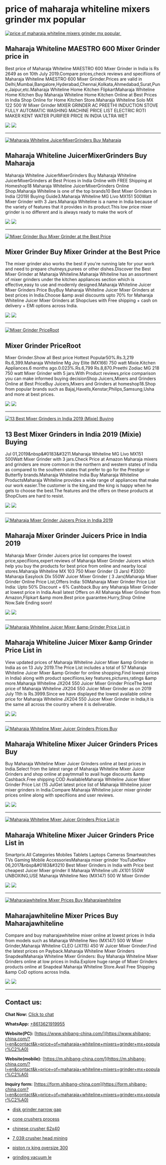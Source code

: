 # price of maharaja whiteline mixers grinder mx popular 

<a href="https://swt.shibang-china.com/?l=en&img&k=price+of+maharaja+whiteline+mixers+grinder+mx+popular%C2%A0" target="_blank">![price of maharaja whiteline mixers grinder mx popular ](http://static.shibang-china.com/all-800x300/863.jpg)</a>

## Maharaja Whiteline MAESTRO 600 Mixer Grinder price in
Best price of Maharaja Whiteline MAESTRO 600 Mixer Grinder in India is Rs 2649 as on 10th July 2019.Compare prices,check reviews and specifiions of Maharaja Whiteline MAESTRO 600 Mixer Grinder.Prices are valid in Delhi,Mumbai,Bangalore,Hyderabad,Chennai,Kolkata,Ahmedabad,Surat,Pune,Jaipur,etc.Maharaja Whiteline Home Kitchen FlipkartMaharaja Whiteline Home Kitchen Buy Maharaja Whiteline Home Kitchen Online at Best Prices in India Shop Online for Home Kitchen Store.Maharaja Whiteline Solo MX 122 500 W Mixer Grinder MIXER GRINDER AC PREETHI INDUCTION STOVE FULLY AUTOMATIC WASHING MACHINE PRICE LIST ELECTRIC ROTI MAKER KENT WATER PURIFIER PRICE IN INDIA ULTRA WET


<a href="https://whatsapp.shibangsoft.com/WhatsApp.php" target="_blank" title="WhatsApp">![](http://static.shibang-china.com/icon/whatsapp.png)</a> <a href="https://swt.shibang-china.com/?l=en&icon&k=price+of+maharaja+whiteline+mixers+grinder+mx+popular%C2%A0" target="_blank">![](http://static.shibang-china.com/icon/chat-en.png)</a>

---

<a href="https://swt.shibang-china.com/?l=en&img&k=price+of+maharaja+whiteline+mixers+grinder+mx+popular%C2%A0" target="_blank">![Maharaja Whiteline JuicerMixerGrinders Buy Maharaja](http://static.shibang-china.com/all-800x300/315.jpg)</a>

## Maharaja Whiteline JuicerMixerGrinders Buy Maharaja
Maharaja Whiteline JuicerMixerGrinders Buy Maharaja Whiteline JuicerMixerGrinders at Best Prices in India Online with FREE Shipping at Homeshop18 Maharaja Whiteline JuicerMixerGrinders Online Shop.Maharaja Whiteline is one of the top brands10 Best Mixer Grinders in India (2019) Buying Guide3.Maharaja Whiteline MG Livo MX151 500Watt Mixer Grinder with 3 Jars.Maharaja Whiteline is a name in India because of the variety of features that it provides in its product.This low price mixer grinder is no different and is always ready to make the work of


<a href="https://whatsapp.shibangsoft.com/WhatsApp.php" target="_blank" title="WhatsApp">![](http://static.shibang-china.com/icon/whatsapp.png)</a> <a href="https://swt.shibang-china.com/?l=en&icon&k=price+of+maharaja+whiteline+mixers+grinder+mx+popular%C2%A0" target="_blank">![](http://static.shibang-china.com/icon/chat-en.png)</a>

---

<a href="https://swt.shibang-china.com/?l=en&img&k=price+of+maharaja+whiteline+mixers+grinder+mx+popular%C2%A0" target="_blank">![Mixer Grinder Buy Mixer Grinder at the Best Price](http://static.shibang-china.com/all-800x300/1427.jpg)</a>

## Mixer Grinder Buy Mixer Grinder at the Best Price
The mixer grinder also works the best if you're running late for your work and need to prepare chutneys,purees or other dishes.Discover the Best Mixer Grinder at Maharaja Whiteline.Maharaja Whiteline has an assortment of mixer grinders under the kitchen appliances section which is effective,easy to use and modernly designed.Maharaja Whiteline Juicer Mixer Grinders Price BuyBuy Maharaja Whiteline Juicer Mixer Grinders at best prices in India.Choose &amp avail discounts upto 70% for Maharaja Whiteline Juicer Mixer Grinders at Shopclues with Free shipping + cash on delivery + EMI options across India.


<a href="https://whatsapp.shibangsoft.com/WhatsApp.php" target="_blank" title="WhatsApp">![](http://static.shibang-china.com/icon/whatsapp.png)</a> <a href="https://swt.shibang-china.com/?l=en&icon&k=price+of+maharaja+whiteline+mixers+grinder+mx+popular%C2%A0" target="_blank">![](http://static.shibang-china.com/icon/chat-en.png)</a>

---

<a href="https://swt.shibang-china.com/?l=en&img&k=price+of+maharaja+whiteline+mixers+grinder+mx+popular%C2%A0" target="_blank">![Mixer Grinder PriceRoot](http://static.shibang-china.com/all-800x300/785.jpg)</a>

## Mixer Grinder PriceRoot
Mixer Grinder.Show all Best price Hottest Popular50%.Rs.3,219 Rs.6,399.Maharaja Whiteline Mg Joy Elite (MX166) 750 watt Mixie.Kitchen Appliances.6 months ago.0.023%.Rs.6,799 Rs.8,870.Preethi Zodiac MG 218 750 watt Mixer Grinder with 5 jars.With Product reviews,price comparison you can make informed buying decisionShop Juicers,Mixers and Grinders Online at Best PriceBuy Juicers,Mixers and Grinders at homeshop18.Shop from popular brands such as Bajaj,Havells,Kenstar,Philips,Samsung,Usha and more at best prices.


<a href="https://whatsapp.shibangsoft.com/WhatsApp.php" target="_blank" title="WhatsApp">![](http://static.shibang-china.com/icon/whatsapp.png)</a> <a href="https://swt.shibang-china.com/?l=en&icon&k=price+of+maharaja+whiteline+mixers+grinder+mx+popular%C2%A0" target="_blank">![](http://static.shibang-china.com/icon/chat-en.png)</a>

---

<a href="https://swt.shibang-china.com/?l=en&img&k=price+of+maharaja+whiteline+mixers+grinder+mx+popular%C2%A0" target="_blank">![13 Best Mixer Grinders in India 2019 (Mixie) Buying](http://static.shibang-china.com/all-800x300/1088.jpg)</a>

## 13 Best Mixer Grinders in India 2019 (Mixie) Buying
Jul 01,2019&nbsp&#0183&#3211.Maharaja Whiteline MG Livo MX151 500Watt Mixer Grinder with 3 jars.Check Price at Amazon Maharaja mixers and grinders are more common in the northern and western states of India as compared to the southern states that prefer to go for the Prestige or Butterfly brands.Maharaja Whiteline India Buy Maharaja Whiteline ProductsMaharaja Whiteline provides a wide range of appliances that make our work easier.The customer is the king,and the king is happy when he gets to choose the best.The features and the offers on these products at ShopClues are hard to resist.


<a href="https://whatsapp.shibangsoft.com/WhatsApp.php" target="_blank" title="WhatsApp">![](http://static.shibang-china.com/icon/whatsapp.png)</a> <a href="https://swt.shibang-china.com/?l=en&icon&k=price+of+maharaja+whiteline+mixers+grinder+mx+popular%C2%A0" target="_blank">![](http://static.shibang-china.com/icon/chat-en.png)</a>

---

<a href="https://swt.shibang-china.com/?l=en&img&k=price+of+maharaja+whiteline+mixers+grinder+mx+popular%C2%A0" target="_blank">![Maharaja Mixer Grinder Juicers Price in India 2019](http://static.shibang-china.com/all-800x300/34.jpg)</a>

## Maharaja Mixer Grinder Juicers Price in India 2019
Maharaja Mixer Grinder Juicers price list compares the lowest price,specifiions,expert reviews of Maharaja Mixer Grinder Juicers which help you buy the products for best price from online and nearby local stores.Maharaja Whiteline MX 103 750 Mixer Grinder (3 Jars) ₹3300: Maharaja Easylock Dlx 550W Juicer Mixer Grinder ( 3 Jars)Maharaja Mixer Grinder Online Price List,Offers India: 50Maharaja Mixer Grinder Price List India: Upto 50% Discount + 6% Cashback.Buy any Maharaja Mixer Grinder at lowest price in India.Avail latest Offers on All Maharaja Mixer Grinder from Amazon,Flipkart &amp more.Best price guarantee.Hurry,Shop Online Now.Sale Ending soon!


<a href="https://whatsapp.shibangsoft.com/WhatsApp.php" target="_blank" title="WhatsApp">![](http://static.shibang-china.com/icon/whatsapp.png)</a> <a href="https://swt.shibang-china.com/?l=en&icon&k=price+of+maharaja+whiteline+mixers+grinder+mx+popular%C2%A0" target="_blank">![](http://static.shibang-china.com/icon/chat-en.png)</a>

---

<a href="https://swt.shibang-china.com/?l=en&img&k=price+of+maharaja+whiteline+mixers+grinder+mx+popular%C2%A0" target="_blank">![Maharaja Whiteline Juicer Mixer &amp Grinder Price List in](http://static.shibang-china.com/all-800x300/63.jpg)</a>

## Maharaja Whiteline Juicer Mixer &amp Grinder Price List in
View updated prices of Maharaja Whiteline Juicer Mixer &amp Grinder in India as on 13 July 2019.The Price List includes a total of 57 Maharaja Whiteline Juicer Mixer &amp Grinder for online shopping.Find lowest prices in India} along with product specifiions,key features,pictures,ratings &amp more.Maharaja Whiteline JX204 550 Juicer Mixer Grinder PriceThe best price of Maharaja Whiteline JX204 550 Juicer Mixer Grinder as on 2019 July 11th is Rs.3999.Since we have displayed the lowest available online price for Maharaja Whiteline JX204 550 Juicer Mixer Grinder in India,it is the same all across the country where it is deliverable.


<a href="https://whatsapp.shibangsoft.com/WhatsApp.php" target="_blank" title="WhatsApp">![](http://static.shibang-china.com/icon/whatsapp.png)</a> <a href="https://swt.shibang-china.com/?l=en&icon&k=price+of+maharaja+whiteline+mixers+grinder+mx+popular%C2%A0" target="_blank">![](http://static.shibang-china.com/icon/chat-en.png)</a>

---

<a href="https://swt.shibang-china.com/?l=en&img&k=price+of+maharaja+whiteline+mixers+grinder+mx+popular%C2%A0" target="_blank">![Maharaja Whiteline Mixer Juicer Grinders Prices Buy](http://static.shibang-china.com/all-800x300/150.jpg)</a>

## Maharaja Whiteline Mixer Juicer Grinders Prices Buy
Buy Maharaja Whiteline Mixer Juicer Grinders online at best prices in India.Select from the latest range of Maharaja Whiteline Mixer Juicer Grinders and shop online at paytmmall to avail huge discounts &amp Cashback.Free shipping COD AvailableMaharaja Whiteline Juicer Mixer Grinder Price List {15 JulGet latest price list of Maharaja Whiteline juicer mixer grinders in India.Compare Maharaja Whiteline juicer mixer grinder prices online along with specifiions and user reviews.


<a href="https://whatsapp.shibangsoft.com/WhatsApp.php" target="_blank" title="WhatsApp">![](http://static.shibang-china.com/icon/whatsapp.png)</a> <a href="https://swt.shibang-china.com/?l=en&icon&k=price+of+maharaja+whiteline+mixers+grinder+mx+popular%C2%A0" target="_blank">![](http://static.shibang-china.com/icon/chat-en.png)</a>

---

<a href="https://swt.shibang-china.com/?l=en&img&k=price+of+maharaja+whiteline+mixers+grinder+mx+popular%C2%A0" target="_blank">![Maharaja Whiteline Mixer Juicer Grinders Price List in](http://static.shibang-china.com/all-800x300/882.jpg)</a>

## Maharaja Whiteline Mixer Juicer Grinders Price List in
Smartprix.All Categories Mobiles Tablets Laptops Cameras Smartwatches TVs Gaming Mobile AccessoriesMaharaja mixer grinder YouTubeNov 06,2017&nbsp&#0183&#3210 Best Mixer Grinders in India with Price best cheapest Juicer Mixer grinder II Maharaja Whiteline ulti JX101 550W UNBOXING,USE Maharaja Whiteline Neo (MX147) 500 W Mixer Grinder


<a href="https://whatsapp.shibangsoft.com/WhatsApp.php" target="_blank" title="WhatsApp">![](http://static.shibang-china.com/icon/whatsapp.png)</a> <a href="https://swt.shibang-china.com/?l=en&icon&k=price+of+maharaja+whiteline+mixers+grinder+mx+popular%C2%A0" target="_blank">![](http://static.shibang-china.com/icon/chat-en.png)</a>

---

<a href="https://swt.shibang-china.com/?l=en&img&k=price+of+maharaja+whiteline+mixers+grinder+mx+popular%C2%A0" target="_blank">![Maharajawhiteline Mixer Prices Buy Maharajawhiteline](http://static.shibang-china.com/all-800x300/1475.jpg)</a>

## Maharajawhiteline Mixer Prices Buy Maharajawhiteline
Compare and buy maharajawhiteline mixer online at lowest prices in India from models such as Maharaja Whiteline Neo (MX147) 500 W Mixer Grinder,Maharaja Whiteline CLEO (JX115) 450 W Juicer Mixer Grinder.Find the latest prices on Payback.Maharaja Whiteline Mixer Grinders SnapdealMaharaja Whiteline Mixer Grinders: Buy Maharaja Whiteline Mixer Grinders online at low prices in India.Explore huge range of Mixer Grinders products online at Snapdeal Maharaja Whiteline Store.Avail Free Shipping &amp CoD options across India.


<a href="https://whatsapp.shibangsoft.com/WhatsApp.php" target="_blank" title="WhatsApp">![](http://static.shibang-china.com/icon/whatsapp.png)</a> <a href="https://swt.shibang-china.com/?l=en&icon&k=price+of+maharaja+whiteline+mixers+grinder+mx+popular%C2%A0" target="_blank">![](http://static.shibang-china.com/icon/chat-en.png)</a>

---
## Contact us:

**Chat Now:** [Click to chat](https://swt.shibang-china.com?l=en&contact&k=price+of+maharaja+whiteline+mixers+grinder+mx+popular%C2%A0)

**WhatsApp:**  [+8613621919955](https://whatsapp.shibangsoft.com/WhatsApp.php)

**Website(PC):** [https://www.shibang-china.com/](https://www.shibang-china.com/?l=en&contact&k=price+of+maharaja+whiteline+mixers+grinder+mx+popular%C2%A0)

**Website(mobile):** [https://m.shibang-china.com/](https://m.shibang-china.com/?l=en&contact&k=price+of+maharaja+whiteline+mixers+grinder+mx+popular%C2%A0)

**Inquiry form:** [https://form.shibang-china.com](https://form.shibang-china.com?l=en&contact&k=price+of+maharaja+whiteline+mixers+grinder+mx+popular%C2%A0)

* [disk grinder narrow gap](../118/disk%20grinder%20narrow%20gap.md)

* [cone crushers process](../121/cone%20crushers%20process.md)

* [chinese crusher 62x40](../122/chinese%20crusher%2062x40.md)

* [7 039 crusher head mining](../118/7%20039%20crusher%20head%20mining.md)

* [piston rx king oversize 300](../113/piston%20rx%20king%20oversize%20300.md)

* [grinding vacuum le](../121/grinding%20vacuum%20le.md)
